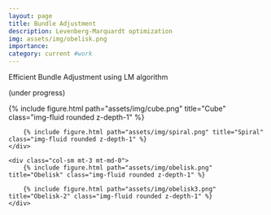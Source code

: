 ```yaml
---
layout: page
title: Bundle Adjustment
description: Levenberg-Marquardt optimization
img: assets/img/obelisk.png
importance: 
category: current #work
---
```


Efficient Bundle Adjustment using LM algorithm

(under progress)

<div class="row">
    <div class="col-sm mt-3 mt-md-0">
        {% include figure.html path="assets/img/cube.png" title="Cube" class="img-fluid rounded z-depth-1" %}

        {% include figure.html path="assets/img/spiral.png" title="Spiral" class="img-fluid rounded z-depth-1" %}
    </div>

    <div class="col-sm mt-3 mt-md-0">
        {% include figure.html path="assets/img/obelisk.png" title="Obelisk" class="img-fluid rounded z-depth-1" %}

        {% include figure.html path="assets/img/obelisk3.png" title="Obelisk-2" class="img-fluid rounded z-depth-1" %}
    </div>
</div>